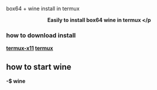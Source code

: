 box64 + wine install in termux

<b><p align="center">Easily to install box64 wine in termux </p
### how to download install
[termux-x11](https://raw.githubusercontent.com/olegos2/mobox/main/components/termux-x11.apk) [termux](https://f-droid.org/repo/com.termux_118.apk)
## how to start wine
-$ wine
